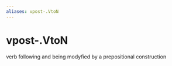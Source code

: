```yaml
---
aliases: vpost-.VtoN
---
```

# vpost-.VtoN

verb following and being modyfied by a prepositional construction